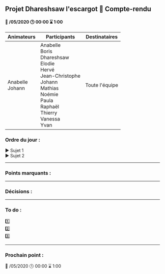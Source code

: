 ## Projet Dhareshsaw l'escargot :snail: Compte-rendu

#### :date: /05/2020 :clock3: 00:00 :hourglass: 1:00

| Animateurs | Participants | Destinataires |
| --- | --- | --- |
| Anabelle <br/> Johann | Anabelle <br/> Boris <br/> Dhareshsaw <br/> Elodie <br/> Hervé <br/> Jean-Christophe <br/> Johann <br/> Mathias <br/> Noémie <br/> Paula <br/> Raphaël <br/> Thierry <br/> Vanessa <br/> Yvan | Toute l'équipe |

### Ordre du jour :
:arrow_forward: Sujet 1\
:arrow_forward: Sujet 2

***
### Points marquants :

***
### Décisions :

***

### To do :
:one:  
:two:  
:three:  

***
### Prochain point :
:date: /05/2020 :clock3: 00:00 :hourglass: 1:00
